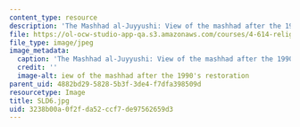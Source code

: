 ```yaml
---
content_type: resource
description: 'The Mashhad al-Juyyushi: View of the mashhad after the 1990''s restoration.'
file: https://ol-ocw-studio-app-qa.s3.amazonaws.com/courses/4-614-religious-architecture-and-islamic-cultures-fall-2002/3238b00a0f2fda52ccf7de97562659d3_SLD6.jpg
file_type: image/jpeg
image_metadata:
  caption: 'The Mashhad al-Juyyushi: View of the mashhad after the 1990''s restoration.'
  credit: ''
  image-alt: iew of the mashhad after the 1990's restoration
parent_uid: 4882bd29-5828-5b3f-3de4-f7dfa398509d
resourcetype: Image
title: SLD6.jpg
uid: 3238b00a-0f2f-da52-ccf7-de97562659d3
---
```

